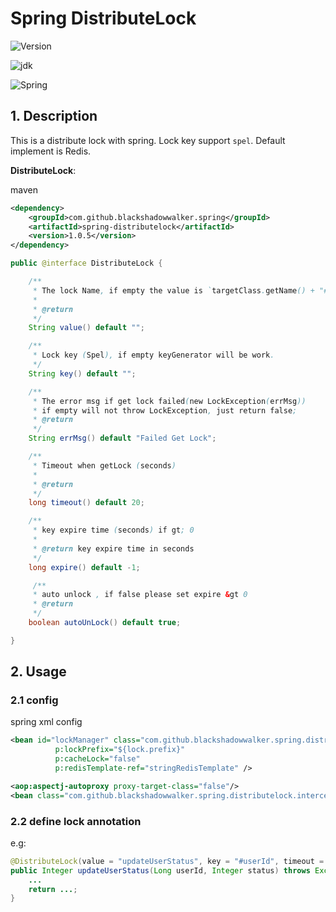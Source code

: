# Spring DistributeLock

![Version](https://img.shields.io/badge/Version-1.0.5-brightgreen.svg)

![jdk    ](https://img.shields.io/badge/Jdk-1.7+-blue.svg)

![Spring ](https://img.shields.io/badge/Spring-4.2.5.RELEASE-blue.svg)

## 1. Description

 This is a distribute lock with spring. Lock key support `spel`. Default implement is Redis.

**DistributeLock**:

maven

```xml
<dependency>
    <groupId>com.github.blackshadowwalker.spring</groupId>
    <artifactId>spring-distributelock</artifactId>
    <version>1.0.5</version>
</dependency>
```

```java
public @interface DistributeLock {

	/**
	 * The lock Name, if empty the value is `targetClass.getName() + "#" + method.getName()`.
	 *
	 * @return
	 */
	String value() default "";

	/**
	 * Lock key (Spel), if empty keyGenerator will be work.
	 */
	String key() default "";

	/**
	 * The error msg if get lock failed(new LockException(errMsg))
	 * if empty will not throw LockException, just return false;
	 * @return
	 */
	String errMsg() default "Failed Get Lock";

	/**
	 * Timeout when getLock (seconds)
	 *
	 * @return
	 */
	long timeout() default 20;

	/**
     * key expire time (seconds) if gt; 0
     *
     * @return key expire time in seconds
     */
    long expire() default -1;

     /**
     * auto unlock , if false please set expire &gt 0
     * @return
     */
    boolean autoUnLock() default true;

}
```

## 2. Usage

### 2.1 config

spring xml config
```xml
<bean id="lockManager" class="com.github.blackshadowwalker.spring.distributelock.redis.RedisLockManager"
          p:lockPrefix="${lock.prefix}"
          p:cacheLock="false"
          p:redisTemplate-ref="stringRedisTemplate" />

<aop:aspectj-autoproxy proxy-target-class="false"/>
<bean class="com.github.blackshadowwalker.spring.distributelock.interceptor.LockAspectSupport" p:lockManager-ref="lockManager" />

```

### 2.2 define lock annotation

e.g:

```java
@DistributeLock(value = "updateUserStatus", key = "#userId", timeout = 10, expire = 60, errMsg = "更新失败，请刷新重试")
public Integer updateUserStatus(Long userId, Integer status) throws Exception {
    ...
    return ...;
}
```
